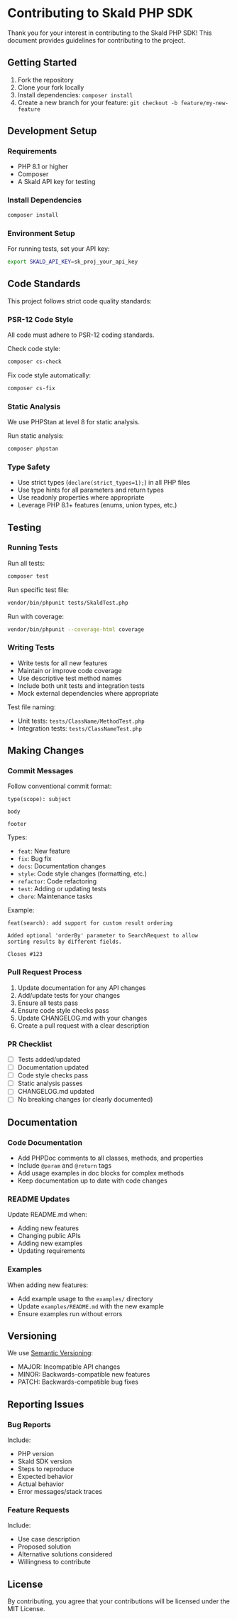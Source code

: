 # Contributing to Skald PHP SDK

Thank you for your interest in contributing to the Skald PHP SDK! This document provides guidelines for contributing to the project.

## Getting Started

1. Fork the repository
2. Clone your fork locally
3. Install dependencies: `composer install`
4. Create a new branch for your feature: `git checkout -b feature/my-new-feature`

## Development Setup

### Requirements
- PHP 8.1 or higher
- Composer
- A Skald API key for testing

### Install Dependencies

```bash
composer install
```

### Environment Setup

For running tests, set your API key:

```bash
export SKALD_API_KEY=sk_proj_your_api_key
```

## Code Standards

This project follows strict code quality standards:

### PSR-12 Code Style

All code must adhere to PSR-12 coding standards.

Check code style:
```bash
composer cs-check
```

Fix code style automatically:
```bash
composer cs-fix
```

### Static Analysis

We use PHPStan at level 8 for static analysis.

Run static analysis:
```bash
composer phpstan
```

### Type Safety

- Use strict types (`declare(strict_types=1);`) in all PHP files
- Use type hints for all parameters and return types
- Use readonly properties where appropriate
- Leverage PHP 8.1+ features (enums, union types, etc.)

## Testing

### Running Tests

Run all tests:
```bash
composer test
```

Run specific test file:
```bash
vendor/bin/phpunit tests/SkaldTest.php
```

Run with coverage:
```bash
vendor/bin/phpunit --coverage-html coverage
```

### Writing Tests

- Write tests for all new features
- Maintain or improve code coverage
- Use descriptive test method names
- Include both unit tests and integration tests
- Mock external dependencies where appropriate

Test file naming:
- Unit tests: `tests/ClassName/MethodTest.php`
- Integration tests: `tests/ClassNameTest.php`

## Making Changes

### Commit Messages

Follow conventional commit format:

```
type(scope): subject

body

footer
```

Types:
- `feat`: New feature
- `fix`: Bug fix
- `docs`: Documentation changes
- `style`: Code style changes (formatting, etc.)
- `refactor`: Code refactoring
- `test`: Adding or updating tests
- `chore`: Maintenance tasks

Example:
```
feat(search): add support for custom result ordering

Added optional 'orderBy' parameter to SearchRequest to allow
sorting results by different fields.

Closes #123
```

### Pull Request Process

1. Update documentation for any API changes
2. Add/update tests for your changes
3. Ensure all tests pass
4. Ensure code style checks pass
5. Update CHANGELOG.md with your changes
6. Create a pull request with a clear description

### PR Checklist

- [ ] Tests added/updated
- [ ] Documentation updated
- [ ] Code style checks pass
- [ ] Static analysis passes
- [ ] CHANGELOG.md updated
- [ ] No breaking changes (or clearly documented)

## Documentation

### Code Documentation

- Add PHPDoc comments to all classes, methods, and properties
- Include `@param` and `@return` tags
- Add usage examples in doc blocks for complex methods
- Keep documentation up to date with code changes

### README Updates

Update README.md when:
- Adding new features
- Changing public APIs
- Adding new examples
- Updating requirements

### Examples

When adding new features:
- Add example usage to the `examples/` directory
- Update `examples/README.md` with the new example
- Ensure examples run without errors

## Versioning

We use [Semantic Versioning](https://semver.org/):

- MAJOR: Incompatible API changes
- MINOR: Backwards-compatible new features
- PATCH: Backwards-compatible bug fixes


## Reporting Issues

### Bug Reports

Include:
- PHP version
- Skald SDK version
- Steps to reproduce
- Expected behavior
- Actual behavior
- Error messages/stack traces

### Feature Requests

Include:
- Use case description
- Proposed solution
- Alternative solutions considered
- Willingness to contribute

## License

By contributing, you agree that your contributions will be licensed under the MIT License.


